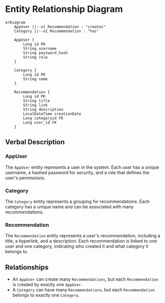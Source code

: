 # Entity Relationship Diagram

```mermaid
erDiagram
    AppUser ||--o{ Recommendation : "creates"
    Category ||--o{ Recommendation : "has"

    AppUser {
        Long id PK
        String username
        String password_hash
        String role
    }

    Category {
        Long id PK
        String name
    }

    Recommendation {
        Long id PK
        String title
        String link
        String description
        LocalDateTime creationDate
        Long categoryid FK
        Long user_id FK
    }
```

## Verbal Description

### AppUser
The `AppUser` entity represents a user in the system. Each user has a unique username, a hashed password for security, and a role that defines the user's permissions.

### Category
The `Category` entity represents a grouping for recommendations. Each category has a unique name and can be associated with many recommendations.

### Recommendation
The `Recommendation` entity represents a user's recommendation, including a title, a hyperlink, and a description. Each recommendation is linked to one user and one category, indicating who created it and what category it belongs to.

## Relationships
- An `AppUser` can create many `Recommendations`, but each `Recommendation` is created by exactly one `AppUser`.
- A `Category` can have many `Recommendations`, but each `Recommendation` belongs to exactly one `Category`.
    